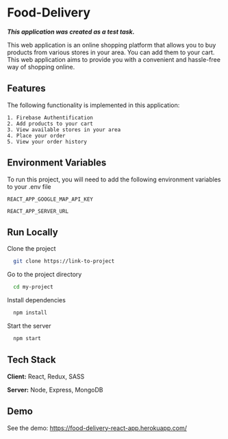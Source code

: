 
# Food-Delivery

_**This application was created as a test task.**_

This web application is an online shopping platform that allows you to buy products from various stores in your area. You can add them to your cart. This web application aims to provide you with a convenient and hassle-free way of shopping online.






## Features
The following functionality is implemented in this application:

    1. Firebase Authentification
    2. Add products to your cart
    3. View available stores in your area
    4. Place your order
    5. View your order history



## Environment Variables

To run this project, you will need to add the following environment variables to your .env file

`REACT_APP_GOOGLE_MAP_API_KEY`

`REACT_APP_SERVER_URL`


## Run Locally

Clone the project

```bash
  git clone https://link-to-project
```

Go to the project directory

```bash
  cd my-project
```

Install dependencies

```bash
  npm install
```

Start the server

```bash
  npm start
```


## Tech Stack

**Client:** React, Redux, SASS

**Server:** Node, Express, MongoDB


## Demo

See the demo: https://food-delivery-react-app.herokuapp.com/

